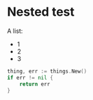 # Nested test

A list:

- 1
- 2
- 3

```go
thing, err := things.New()
if err != nil {
    return err
}
```
